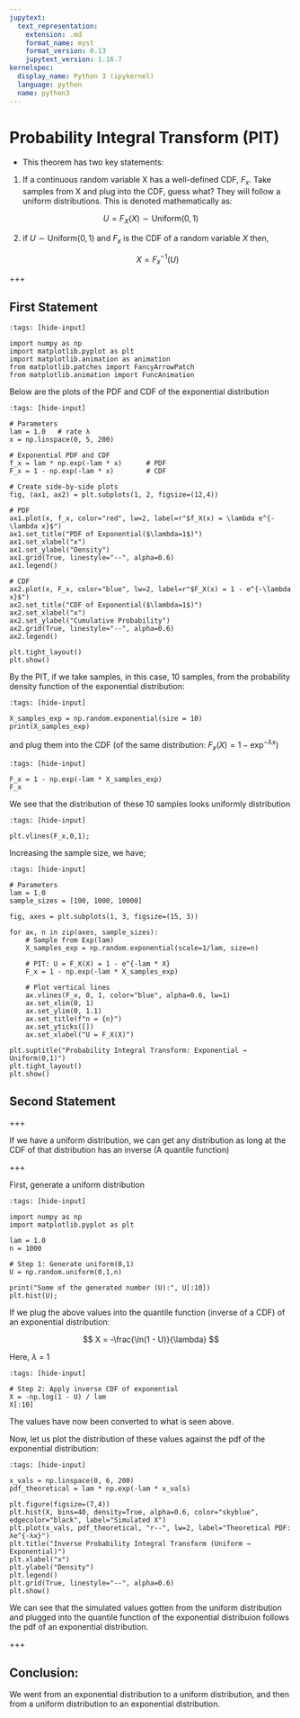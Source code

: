 ```yaml
---
jupytext:
  text_representation:
    extension: .md
    format_name: myst
    format_version: 0.13
    jupytext_version: 1.16.7
kernelspec:
  display_name: Python 3 (ipykernel)
  language: python
  name: python3
---
```


# Probability Integral Transform (PIT)

- This theorem has two key statements:
  
1. If a continuous random variable X has a well-defined CDF, $F_x$. Take samples from X and plug into the CDF, guess what? They will follow a uniform distributions. This is denoted mathematically as:

$$
U = F_X(X) \sim \text{Uniform}(0,1)
$$

2. if $U \sim \text{Uniform}(0,1)$ and $F_x$ is the CDF of a random variable $X$ then,

   $$
   X = F_x^{-1}(U)
   $$

+++

## First Statement

```{code-cell} ipython3
:tags: [hide-input]

import numpy as np
import matplotlib.pyplot as plt
import matplotlib.animation as animation
from matplotlib.patches import FancyArrowPatch
from matplotlib.animation import FuncAnimation
```

Below are the plots of the PDF and CDF of the exponential distribution

```{code-cell} ipython3
:tags: [hide-input]

# Parameters
lam = 1.0   # rate λ
x = np.linspace(0, 5, 200)

# Exponential PDF and CDF
f_x = lam * np.exp(-lam * x)      # PDF
F_x = 1 - np.exp(-lam * x)        # CDF

# Create side-by-side plots
fig, (ax1, ax2) = plt.subplots(1, 2, figsize=(12,4))

# PDF
ax1.plot(x, f_x, color="red", lw=2, label=r"$f_X(x) = \lambda e^{-\lambda x}$")
ax1.set_title("PDF of Exponential($\lambda=1$)")
ax1.set_xlabel("x")
ax1.set_ylabel("Density")
ax1.grid(True, linestyle="--", alpha=0.6)
ax1.legend()

# CDF
ax2.plot(x, F_x, color="blue", lw=2, label=r"$F_X(x) = 1 - e^{-\lambda x}$")
ax2.set_title("CDF of Exponential($\lambda=1$)")
ax2.set_xlabel("x")
ax2.set_ylabel("Cumulative Probability")
ax2.grid(True, linestyle="--", alpha=0.6)
ax2.legend()

plt.tight_layout()
plt.show()
```

By the PIT, if we take samples, in this case, 10 samples, from the probability density function of the exponential distribution:

```{code-cell} ipython3
:tags: [hide-input]

X_samples_exp = np.random.exponential(size = 10)
print(X_samples_exp)
```

and plug them into the CDF (of the same distribution: $F_x(X) = 1-\exp^{-\lambda x}$)

```{code-cell} ipython3
:tags: [hide-input]

F_x = 1 - np.exp(-lam * X_samples_exp)  
F_x
```

We see that the distribution of these 10 samples looks uniformly distribution

```{code-cell} ipython3
:tags: [hide-input]

plt.vlines(F_x,0,1);
```

Increasing the sample size, we have;

```{code-cell} ipython3
:tags: [hide-input]

# Parameters
lam = 1.0
sample_sizes = [100, 1000, 10000]

fig, axes = plt.subplots(1, 3, figsize=(15, 3))

for ax, n in zip(axes, sample_sizes):
    # Sample from Exp(lam)
    X_samples_exp = np.random.exponential(scale=1/lam, size=n)
    
    # PIT: U = F_X(X) = 1 - e^{-lam * X}
    F_x = 1 - np.exp(-lam * X_samples_exp)
    
    # Plot vertical lines
    ax.vlines(F_x, 0, 1, color="blue", alpha=0.6, lw=1)
    ax.set_xlim(0, 1)
    ax.set_ylim(0, 1.1)
    ax.set_title(f"n = {n}")
    ax.set_yticks([])
    ax.set_xlabel("U = F_X(X)")

plt.suptitle("Probability Integral Transform: Exponential → Uniform(0,1)")
plt.tight_layout()
plt.show()
```

## Second Statement

+++

If we have a uniform distribution, we can get any distribution as long at the CDF of that distribution has an inverse (A quantile function)

+++

First, generate a uniform distribution 

```{code-cell} ipython3
:tags: [hide-input]

import numpy as np
import matplotlib.pyplot as plt

lam = 1.0
n = 1000

# Step 1: Generate uniform(0,1)
U = np.random.uniform(0,1,n)

print("Some of the generated number (U):", U[:10])
plt.hist(U);
```

If we plug the above values into the quantile function (inverse of a CDF) of an exponential distribution:

$$
X = -\frac{\ln(1 - U)}{\lambda}
$$

Here, $\lambda$ = 1

```{code-cell} ipython3
:tags: [hide-input]

# Step 2: Apply inverse CDF of exponential
X = -np.log(1 - U) / lam
X[:10]
```

The values have now been converted to what is seen above.

Now, let us plot the distribution of these values against the pdf of the exponential distribution:

```{code-cell} ipython3
:tags: [hide-input]

x_vals = np.linspace(0, 6, 200)
pdf_theoretical = lam * np.exp(-lam * x_vals)

plt.figure(figsize=(7,4))
plt.hist(X, bins=40, density=True, alpha=0.6, color="skyblue", edgecolor="black", label="Simulated X")
plt.plot(x_vals, pdf_theoretical, "r--", lw=2, label="Theoretical PDF: λe^{-λx}")
plt.title("Inverse Probability Integral Transform (Uniform → Exponential)")
plt.xlabel("x")
plt.ylabel("Density")
plt.legend()
plt.grid(True, linestyle="--", alpha=0.6)
plt.show()
```

We can see that the simulated values gotten from the uniform distribution and plugged into the quantile function of the exponential distribuion follows the pdf of an exponential distribution. 


+++

## Conclusion:

We went from an exponential distribution to a uniform distribution, and then from a uniform distribution to an exponential distribution.
